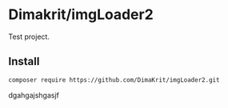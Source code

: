 Dimakrit/imgLoader2
===================

Test project.

Install
-------

~~~bash
composer require https://github.com/DimaKrit/imgLoader2.git
~~~


dgahgajshgasjf
